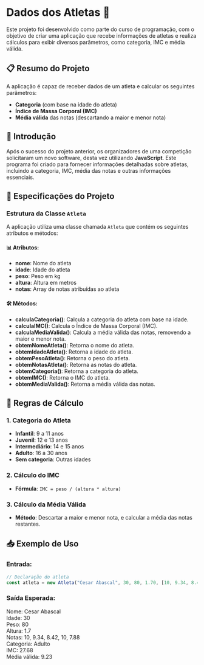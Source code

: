 # Dados dos Atletas 🏅

Este projeto foi desenvolvido como parte do curso de programação, com o objetivo de criar uma aplicação que recebe informações de atletas e realiza cálculos para exibir diversos parâmetros, como categoria, IMC e média válida.

## 📋 Resumo do Projeto

A aplicação é capaz de receber dados de um atleta e calcular os seguintes parâmetros:
- **Categoria** (com base na idade do atleta)
- **Índice de Massa Corporal (IMC)**
- **Média válida** das notas (descartando a maior e menor nota)

## 🚀 Introdução

Após o sucesso do projeto anterior, os organizadores de uma competição solicitaram um novo software, desta vez utilizando **JavaScript**. Este programa foi criado para fornecer informações detalhadas sobre atletas, incluindo a categoria, IMC, média das notas e outras informações essenciais.

## 📌 Especificações do Projeto

### Estrutura da Classe `Atleta`

A aplicação utiliza uma classe chamada `Atleta` que contém os seguintes atributos e métodos:

#### 📊 Atributos:
- **nome**: Nome do atleta
- **idade**: Idade do atleta
- **peso**: Peso em kg
- **altura**: Altura em metros
- **notas**: Array de notas atribuídas ao atleta

#### 🛠️ Métodos:
- **calculaCategoria()**: Calcula a categoria do atleta com base na idade.
- **calculaIMC()**: Calcula o Índice de Massa Corporal (IMC).
- **calculaMediaValida()**: Calcula a média válida das notas, removendo a maior e menor nota.
- **obtemNomeAtleta()**: Retorna o nome do atleta.
- **obtemIdadeAtleta()**: Retorna a idade do atleta.
- **obtemPesoAtleta()**: Retorna o peso do atleta.
- **obtemNotasAtleta()**: Retorna as notas do atleta.
- **obtemCategoria()**: Retorna a categoria do atleta.
- **obtemIMC()**: Retorna o IMC do atleta.
- **obtemMediaValida()**: Retorna a média válida das notas.

## 📐 Regras de Cálculo

### 1. Categoria do Atleta
- **Infantil**: 9 a 11 anos
- **Juvenil**: 12 e 13 anos
- **Intermediário**: 14 e 15 anos
- **Adulto**: 16 a 30 anos
- **Sem categoria**: Outras idades

### 2. Cálculo do IMC
- **Fórmula**: `IMC = peso / (altura * altura)`

### 3. Cálculo da Média Válida
- **Método**: Descartar a maior e menor nota, e calcular a média das notas restantes.

## 📥 Exemplo de Uso

### Entrada:
```javascript
// Declaração do atleta
const atleta = new Atleta("Cesar Abascal", 30, 80, 1.70, [10, 9.34, 8.42, 10, 7.88]);
```

### Saída Esperada:

Nome: Cesar Abascal  
Idade: 30  
Peso: 80  
Altura: 1.7  
Notas: 10, 9.34, 8.42, 10, 7.88  
Categoria: Adulto  
IMC: 27.68  
Média válida: 9.23  
